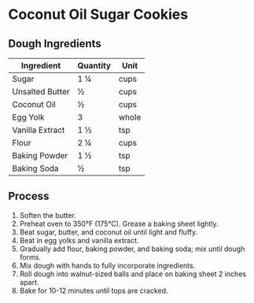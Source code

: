 # Coconut Oil Sugar Cookies

## Dough Ingredients

| Ingredient      | Quantity | Unit  |
| --------------- | -------- | ----- |
| Sugar           | 1 ¼      | cups  |
| Unsalted Butter | ½        | cups  |
| Coconut Oil     | ½        | cups  |
| Egg Yolk        | 3        | whole |
| Vanilla Extract | 1 ½      | tsp   |
| Flour           | 2 ¼      | cups  |
| Baking Powder   | 1 ½      | tsp   |
| Baking Soda     | ½        | tsp   |

## Process

1. Soften the butter.
2. Preheat oven to 350°F (175°C). Grease a baking sheet lightly.
3. Beat sugar, butter, and coconut oil until light and fluffy.
4. Beat in egg yolks and vanilla extract.
5. Gradually add flour, baking powder, and baking soda; mix until dough forms.
6. Mix dough with hands to fully incorporate ingredients.
7. Roll dough into walnut-sized balls and place on baking sheet 2 inches apart.
8. Bake for 10-12 minutes until tops are cracked.

